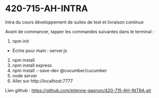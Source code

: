 # 420-715-AH-INTRA
Intra du cours développement de suites de test et livraison continue

Avant de commancer, tapper les commandes suivantes dans le terminal : 
1. npm init
-  Écrire pour main : server.js
2. npm install
3. npm install express
4. npm install --save-dev @cucumber/cucumber
5. node server
6. Aller sur http://localhost:7777

Lien github : https://github.com/etienne-gagnon/420-715-AH-INTRA.git

